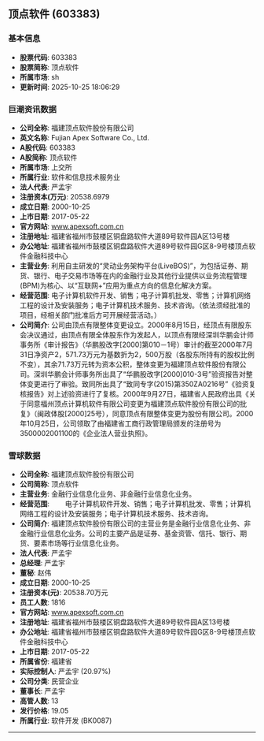 ## 顶点软件 (603383)

### 基本信息

- **股票代码**: 603383
- **股票简称**: 顶点软件
- **所属市场**: sh
- **更新时间**: 2025-10-25 18:06:29

### 巨潮资讯数据

- **公司全称**: 福建顶点软件股份有限公司
- **英文名称**: Fujian Apex Software Co., Ltd.
- **A股代码**: 603383
- **A股简称**: 顶点软件
- **所属市场**: 上交所
- **所属行业**: 软件和信息技术服务业
- **法人代表**: 严孟宇
- **注册资本(万元)**: 20538.6979
- **成立日期**: 2000-10-25
- **上市日期**: 2017-05-22
- **官方网站**: www.apexsoft.com.cn
- **注册地址**: 福建省福州市鼓楼区铜盘路软件大道89号软件园A区13号楼
- **办公地址**: 福建省福州市鼓楼区铜盘路软件大道89号软件园G区8-9号楼顶点软件金融科技中心
- **主营业务**: 利用自主研发的“灵动业务架构平台(LiveBOS)”，为包括证券、期货、银行、电子交易市场等在内的金融行业及其他行业提供以业务流程管理(BPM)为核心、以“互联网+”应用为重点方向的信息化解决方案。
- **经营范围**: 电子计算机软件开发、销售；电子计算机批发、零售；计算机网络工程的设计及安装服务；电子计算机技术服务、技术咨询。（依法须经批准的项目，经相关部门批准后方可开展经营活动。）
- **公司简介**: 公司由顶点有限整体变更设立。2000年8月15日，经顶点有限股东会决议通过，由顶点有限全体股东作为发起人，以顶点有限经深圳华鹏会计师事务所《审计报告》（华鹏股改字[2000]第010－1号）审计的截至2000年7月31日净资产2，571.73万元为基数折为2，500万股（各股东所持有的股权比例不变），其余71.73万元转为资本公积，整体变更为福建顶点软件股份有限公司。深圳华鹏会计师事务所出具了“华鹏股改字[2000]010-3号”验资报告对整体变更进行了审验。致同所出具了“致同专字(2015)第350ZA0216号”《验资复核报告》对上述验资进行了复核。2000年9月27日，福建省人民政府出具《关于同意福州顶点计算机软件有限公司变更为福建顶点软件股份有限公司的批复》（闽政体股[2000]25号），同意顶点有限整体变更为股份有限公司。2000年10月25日，公司领取了由福建省工商行政管理局颁发的注册号为3500002001100的《企业法人营业执照》。

### 雪球数据

- **公司全称**: 福建顶点软件股份有限公司
- **公司简称**: 顶点软件
- **主营业务**: 金融行业信息化业务、非金融行业信息化业务。
- **经营范围**: 　　电子计算机软件开发、销售；电子计算机批发、零售；计算机网络工程的设计及安装服务；电子计算机技术服务、技术咨询。
- **公司简介**: 福建顶点软件股份有限公司的主营业务是金融行业信息化业务、非金融行业信息化业务。公司的主要产品是证券、基金资管、信托、银行、期货、要素市场等行业信息化业务。
- **法人代表**: 严孟宇
- **总经理**: 严孟宇
- **董秘**: 赵伟
- **成立日期**: 2000-10-25
- **注册资本(元)**: 20538.70万元
- **员工人数**: 1816
- **官方网站**: www.apexsoft.com.cn
- **注册地址**: 福建省福州市鼓楼区铜盘路软件大道89号软件园A区13号楼
- **办公地址**: 福建省福州市鼓楼区铜盘路软件大道89号软件园G区8-9号楼顶点软件金融科技中心
- **上市日期**: 2017-05-22
- **所属省份**: 福建省
- **实际控制人**: 严孟宇 (20.97%)
- **公司分类**: 民营企业
- **董事长**: 严孟宇
- **高管人数**: 13
- **发行价格**: 19.05
- **所属行业**: 软件开发 (BK0087)

---